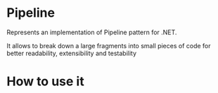 # Pipeline
Represents an implementation of Pipeline pattern for .NET.

It allows to break down a large fragments into small pieces of code for better readability, extensibility and testability

# How to use it
